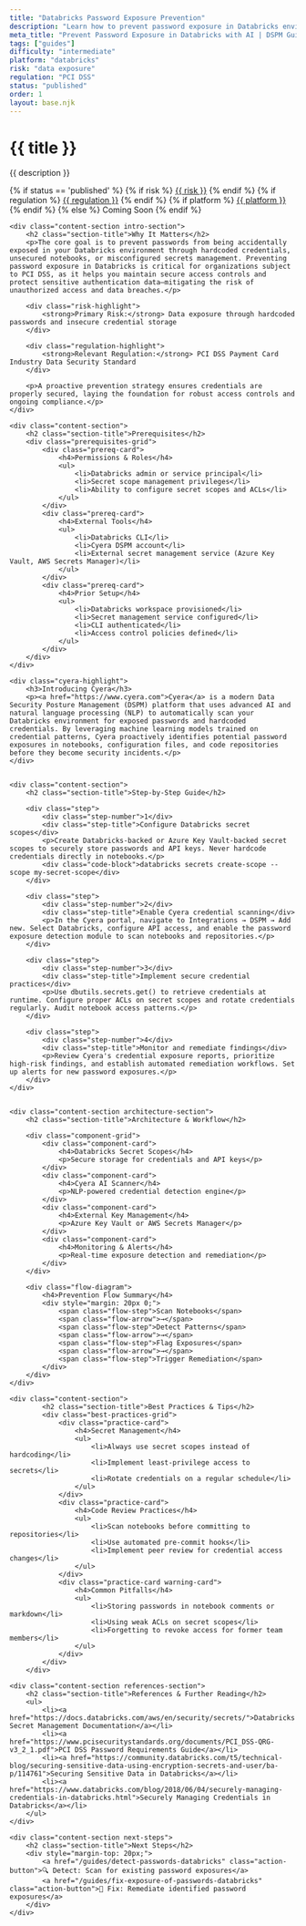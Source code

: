```yaml
---
title: "Databricks Password Exposure Prevention"
description: "Learn how to prevent password exposure in Databricks environments. Follow step-by-step guidance for PCI DSS compliance."
meta_title: "Prevent Password Exposure in Databricks with AI | DSPM Guide"
tags: ["guides"]
difficulty: "intermediate"
platform: "databricks"
risk: "data exposure"
regulation: "PCI DSS"
status: "published"
order: 1
layout: base.njk
---
```


<div class="container">
    <div class="header">
        <h1>{{ title }}</h1>
        <p>{{ description }}</p>
        <div class="guide-tags-container">
			<div class="guide-tags-wrapper">
		    {% if status == 'published' %}
		        {% if risk %}
		        <a href="/risk/{{ risk | downcase | replace: ' ', '-' }}/" class="guide-tag risk">{{ risk }}</a>
		        {% endif %}
		        {% if regulation %}
		        <a href="/regulation/{{ regulation | downcase | replace: ' ', '-' }}/" class="guide-tag regulation">{{ regulation }}</a>
		        {% endif %}
		        {% if platform %}
		        <a href="/platforms/{{ platform | downcase | replace: ' ', '-' }}/" class="guide-tag platform">{{ platform }}</a>
		        {% endif %}
		    {% else %}
		        <span class="guide-tag coming-soon">Coming Soon</span>
		    {% endif %}
		</div>
		</div>
    </div>

    <div class="content-section intro-section">
        <h2 class="section-title">Why It Matters</h2>
        <p>The core goal is to prevent passwords from being accidentally exposed in your Databricks environment through hardcoded credentials, unsecured notebooks, or misconfigured secrets management. Preventing password exposure in Databricks is critical for organizations subject to PCI DSS, as it helps you maintain secure access controls and protect sensitive authentication data—mitigating the risk of unauthorized access and data breaches.</p>
        
        <div class="risk-highlight">
            <strong>Primary Risk:</strong> Data exposure through hardcoded passwords and insecure credential storage
        </div>
        
        <div class="regulation-highlight">
            <strong>Relevant Regulation:</strong> PCI DSS Payment Card Industry Data Security Standard
        </div>
        
        <p>A proactive prevention strategy ensures credentials are properly secured, laying the foundation for robust access controls and ongoing compliance.</p>
    </div>

    <div class="content-section">
        <h2 class="section-title">Prerequisites</h2>
        <div class="prerequisites-grid">
            <div class="prereq-card">
                <h4>Permissions & Roles</h4>
                <ul>
                    <li>Databricks admin or service principal</li>
                    <li>Secret scope management privileges</li>
                    <li>Ability to configure secret scopes and ACLs</li>
                </ul>
            </div>
            <div class="prereq-card">
                <h4>External Tools</h4>
                <ul>
                    <li>Databricks CLI</li>
                    <li>Cyera DSPM account</li>
                    <li>External secret management service (Azure Key Vault, AWS Secrets Manager)</li>
                </ul>
            </div>
            <div class="prereq-card">
                <h4>Prior Setup</h4>
                <ul>
                    <li>Databricks workspace provisioned</li>
                    <li>Secret management service configured</li>
                    <li>CLI authenticated</li>
                    <li>Access control policies defined</li>
                </ul>
            </div>
        </div>
    </div>
	
    <div class="cyera-highlight">
        <h3>Introducing Cyera</h3>
        <p><a href="https://www.cyera.com">Cyera</a> is a modern Data Security Posture Management (DSPM) platform that uses advanced AI and natural language processing (NLP) to automatically scan your Databricks environment for exposed passwords and hardcoded credentials. By leveraging machine learning models trained on credential patterns, Cyera proactively identifies potential password exposures in notebooks, configuration files, and code repositories before they become security incidents.</p>
    </div>
	

    <div class="content-section">
        <h2 class="section-title">Step-by-Step Guide</h2>
        
        <div class="step">
            <div class="step-number">1</div>
            <div class="step-title">Configure Databricks secret scopes</div>
            <p>Create Databricks-backed or Azure Key Vault-backed secret scopes to securely store passwords and API keys. Never hardcode credentials directly in notebooks.</p>
            <div class="code-block">databricks secrets create-scope --scope my-secret-scope</div>
        </div>

        <div class="step">
            <div class="step-number">2</div>
            <div class="step-title">Enable Cyera credential scanning</div>
            <p>In the Cyera portal, navigate to Integrations → DSPM → Add new. Select Databricks, configure API access, and enable the password exposure detection module to scan notebooks and repositories.</p>
        </div>

        <div class="step">
            <div class="step-number">3</div>
            <div class="step-title">Implement secure credential practices</div>
            <p>Use dbutils.secrets.get() to retrieve credentials at runtime. Configure proper ACLs on secret scopes and rotate credentials regularly. Audit notebook access patterns.</p>
        </div>

        <div class="step">
            <div class="step-number">4</div>
            <div class="step-title">Monitor and remediate findings</div>
            <p>Review Cyera's credential exposure reports, prioritize high-risk findings, and establish automated remediation workflows. Set up alerts for new password exposures.</p>
        </div>
    </div>


    <div class="content-section architecture-section">
        <h2 class="section-title">Architecture & Workflow</h2>
        
        <div class="component-grid">
            <div class="component-card">
                <h4>Databricks Secret Scopes</h4>
                <p>Secure storage for credentials and API keys</p>
            </div>
            <div class="component-card">
                <h4>Cyera AI Scanner</h4>
                <p>NLP-powered credential detection engine</p>
            </div>
            <div class="component-card">
                <h4>External Key Management</h4>
                <p>Azure Key Vault or AWS Secrets Manager</p>
            </div>
            <div class="component-card">
                <h4>Monitoring & Alerts</h4>
                <p>Real-time exposure detection and remediation</p>
            </div>
        </div>

        <div class="flow-diagram">
            <h4>Prevention Flow Summary</h4>
            <div style="margin: 20px 0;">
                <span class="flow-step">Scan Notebooks</span>
                <span class="flow-arrow">→</span>
                <span class="flow-step">Detect Patterns</span>
                <span class="flow-arrow">→</span>
                <span class="flow-step">Flag Exposures</span>
                <span class="flow-arrow">→</span>
                <span class="flow-step">Trigger Remediation</span>
            </div>
        </div>
    </div>

	<div class="content-section">
	        <h2 class="section-title">Best Practices & Tips</h2>
	        <div class="best-practices-grid">
	            <div class="practice-card">
	                <h4>Secret Management</h4>
	                <ul>
	                    <li>Always use secret scopes instead of hardcoding</li>
	                    <li>Implement least-privilege access to secrets</li>
	                    <li>Rotate credentials on a regular schedule</li>
	                </ul>
	            </div>
	            <div class="practice-card">
	                <h4>Code Review Practices</h4>
	                <ul>
	                    <li>Scan notebooks before committing to repositories</li>
	                    <li>Use automated pre-commit hooks</li>
	                    <li>Implement peer review for credential access changes</li>
	                </ul>
	            </div>
	            <div class="practice-card warning-card">
	                <h4>Common Pitfalls</h4>
	                <ul>
	                    <li>Storing passwords in notebook comments or markdown</li>
	                    <li>Using weak ACLs on secret scopes</li>
	                    <li>Forgetting to revoke access for former team members</li>
	                </ul>
	            </div>
	        </div>
	    </div>

    <div class="content-section references-section">
        <h2 class="section-title">References & Further Reading</h2>
        <ul>
            <li><a href="https://docs.databricks.com/aws/en/security/secrets/">Databricks Secret Management Documentation</a></li>
            <li><a href="https://www.pcisecuritystandards.org/documents/PCI_DSS-QRG-v3_2_1.pdf">PCI DSS Password Requirements Guide</a></li>
            <li><a href="https://community.databricks.com/t5/technical-blog/securing-sensitive-data-using-encryption-secrets-and-user/ba-p/114761">Securing Sensitive Data in Databricks</a></li>
            <li><a href="https://www.databricks.com/blog/2018/06/04/securely-managing-credentials-in-databricks.html">Securely Managing Credentials in Databricks</a></li>
        </ul>
    </div>

    <div class="content-section next-steps">
        <h2 class="section-title">Next Steps</h2>
        <div style="margin-top: 20px;">
            <a href="/guides/detect-passwords-databricks" class="action-button">🔍 Detect: Scan for existing password exposures</a>
            <a href="/guides/fix-exposure-of-passwords-databricks" class="action-button">🔧 Fix: Remediate identified password exposures</a>
        </div>
    </div>
</div>